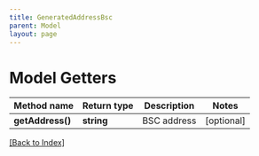```yaml
---
title: GeneratedAddressBsc
parent: Model
layout: page
---
```


# Model Getters

Method name | Return type | Description | Notes
------------ | ------------- | ------------- | -------------
**getAddress()** | **string** | BSC address | [optional]

[[Back to Index]](../index.md)
